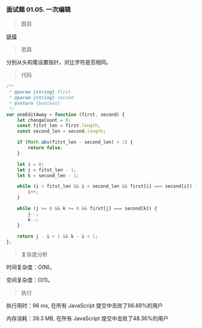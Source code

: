 ### 面试题 01.05. 一次编辑

> 题目

[链接](https://leetcode-cn.com/problems/one-away-lcci/)

> 思路

分别从头和尾设置指针，对比字符是否相同。

> 代码

```js
/**
 * @param {string} first
 * @param {string} second
 * @return {boolean}
 */
var oneEditAway = function (first, second) {
    let changeCount = 0;
    const fitst_len = first.length;
    const second_len = second.length;

    if (Math.abs(fitst_len - second_len) > 1) {
        return false;
    }

    let i = 0;
    let j = fitst_len - 1;
    let k = second_len - 1;

    while (i < fitst_len && i < second_len && first[i] === second[i]) {
        i++;
    }

    while (j >= 0 && k >= 0 && first[j] === second[k]) {
        j--;
        k--;
    }
    
    return j - i < 1 && k - i < 1;
};
```

> 复杂度分析

时间复杂度：O(N)。

空间复杂度：O(1)。

> 执行

执行用时：96 ms, 在所有 JavaScript 提交中击败了86.89%的用户

内存消耗：39.3 MB, 在所有 JavaScript 提交中击败了48.36%的用户